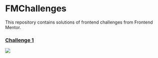 # FMChallenges

This repository contains solutions of frontend challenges from Frontend Mentor.

### [Challenge 1](1)
[![](https://res.cloudinary.com/dz209s6jk/image/upload/f_auto,q_auto,w_700/Challenges/alno0v75fow4xueknwtu.jpg)](https://res.cloudinary.com/dz209s6jk/image/upload/f_auto,q_auto,w_700/Challenges/alno0v75fow4xueknwtu.jpg)